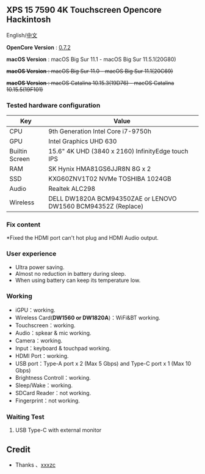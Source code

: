  ## XPS 15 7590 4K Touchscreen Opencore Hackintosh

 English/[中文](README_TW.md)

**OpenCore Version** : [0.7.2](https://github.com/acidanthera/OpenCorePkg/releases)

**macOS Version** : macOS Big Sur 11.1 - macOS Big Sur 11.5.1(20G80)

~~**macOS Version** : macOS Big Sur 11.0 - macOS Big Sur 11.1(20C69)~~

~~**macOS Version** : macOS Catalina 10.15.3(19D76) - macOS Catalina 10.15.5(19F101)~~

 ### Tested hardware configuration

 | Key                    | Value                                                        |
 | ---------------------- | ------------------------------------------------------------ |
 | CPU                    | 9th Generation Intel Core i7-9750h                           |
 | GPU                    | Intel Graphics UHD 630                                       |
 | Builtin Screen         | 15.6" 4K UHD (3840 x 2160) InfinityEdge touch IPS            |
 | RAM                    | SK Hynix HMA81GS6JJR8N 8G x 2                                |
 | SSD                    | KXG60ZNV1T02 NVMe TOSHIBA 1024GB                             |
 | Audio                  | Realtek ALC298                                               |
 | Wireless               | DELL DW1820A BCM94350ZAE or LENOVO DW1560 BCM94352Z (Replace)|
 
 ### Fix content
  *Fixed the HDMI port can't hot plug and HDMI Audio output.
 
 ### User experience
 * Ultra power saving.
 * Almost no reduction in battery during sleep.
 * When using battery can keep its temperature low.
 
 ### Working

 * iGPU：working.
 * Wireless Card(**DW1560 or DW1820A**)：WiFi&BT working.
 * Touchscreen：working.
 * Audio：spkear & mic working.
 * Camera：working.
 * Input：keyboard & touchpad working.
 * HDMI Port：working.
 * USB port：Type-A port x 2 (Max 5 Gbps) and Type-C port x 1 (Max 10 Gbps)
 * Brightness Controll：working.
 * Sleep/Wake：working.
 * SDCard Reader：not working.
 * Fingerprint：not working.

 ### Waiting Test

 1. USB Type-C with external monitor

 ## Credit

 - Thanks 、[xxxzc](https://github.com/xxxzc/xps15-9570-macos)
